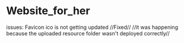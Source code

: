 # Website_for_her

issues:
Favicon ico is not getting updated //Fixed//
//it was happening because the uploaded resource folder wasn't deployed correctly//
